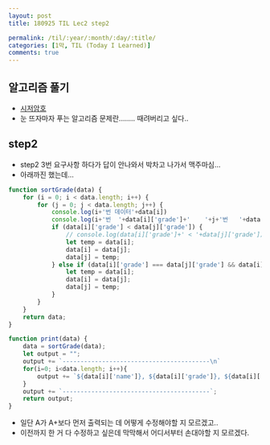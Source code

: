 ```yaml
---
layout: post
title: 180925 TIL Lec2 step2

permalink: /til/:year/:month/:day/:title/
categories: [1막, TIL (Today I Learned)]
comments: true
---
```

## 알고리즘 풀기
- [시저암호](https://gist.github.com/developersoom/70894f94a6e711a8ed11f9794a4dcf8b)
- 눈 뜨자마자 푸는 알고리즘 문제란........ 때려버리고 싶다.. 

## step2
- step2 3번 요구사항 하다가 답이 안나와서 박차고 나가서 맥주마심...
- 아래까진 했는데...

```javascript
function sortGrade(data) {
    for (i = 0; i < data.length; i++) {
        for (j = 0; j < data.length; j++) {
            console.log(i+'번 데이터'+data[i])
            console.log(i+'번  '+data[i]['grade']+'    '+j+'번   '+data[j]['grade'])
            if (data[i]['grade'] < data[j]['grade']) {
                // console.log(data[i]['grade']+' < '+data[j]['grade'])
                let temp = data[i];
                data[i] = data[j];
                data[j] = temp;
            } else if (data[i]['grade'] === data[j]['grade'] && data[i]['credit'] > data[j]['credit']) {
                let temp = data[i];
                data[i] = data[j];
                data[j] = temp;
            }
        }
    }
    return data;
}

function print(data) {
    data = sortGrade(data);
    let output = "";
    output += `-----------------------------------------\n`
    for(i=0; i<data.length; i++){
        output += `${data[i]['name']}, ${data[i]['grade']}, ${data[i]['credit']}학점\n`
    }
    output += `-----------------------------------------`;
    return output;
}
```

- 일단 A가 A+보다 먼저 출력되는 데 어떻게 수정해야할 지 모르겠고..
- 이전까지 한 거 다 수정하고 싶은데 막막해서 어디서부터 손대야할 지 모르겠다.

